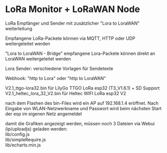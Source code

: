# LoRa Monitor + LoRaWAN Node
LoRa Empfänger und Sender mit zusätzlicher "Lora to LoraWAN" weiterleitung 

Empfangene LoRa-Packete können via MQTT, HTTP oder UDP weitergeleitet werden

"Lora to LoraWAN - Bridge"  empfangene Lora-Packete können direkt an LoraWAN weitergeleitet werden

Lora Sender: verschiedene Vorlagen für Sendetexte

Webhook: "http to Lora" oder "http to LoraWAN"  

V2.1_ttgo-lora32.bin für LilyGo TTGO LoRa esp32 (T3_V1.6.1) + SD Support   
V2.1_heltec_lora_32_V2.bin für Heltec WIFI LoRa esp32 V2 

nach dem Flashen des bin-Files wird ein AP auf 192.168.1.4 eröffnet.
Nach Eingabe von WLAN-Netzwerkname und Passwort wird beim nächsten Start der esp im eigenen Netz angemeldet 

damit die Grafiken angezeigt werden, müssen noch 3 Dateien via Webui (ip/uploadjs) geladen werden:   
lib/config.js   
lib/simpleRequire.js   
lib/echarts.min.js
